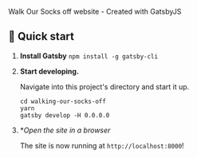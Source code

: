 Walk Our Socks off website - Created with GatsbyJS

## 🚀 Quick start

1.  **Install Gatsby**
    `npm install -g gatsby-cli`

2)  **Start developing.**

    Navigate into this project's directory and start it up.

    ```shell
    cd walking-our-socks-off
    yarn
    gatsby develop -H 0.0.0.0
    ```

3)  \*_Open the site in a browser_

    The site is now running at `http://localhost:8000`!

